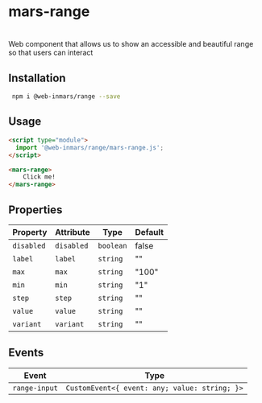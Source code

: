 # mars-range

# <mars-range>
Web component that allows us to show an accessible and beautiful range so that users can interact

## Installation
```bash
 npm i @web-inmars/range --save
```

## Usage
```html
<script type="module">
  import '@web-inmars/range/mars-range.js';
</script>

<mars-range>
    Click me!
</mars-range>
```

## Properties

| Property   | Attribute  | Type      | Default |
|------------|------------|-----------|---------|
| `disabled` | `disabled` | `boolean` | false   |
| `label`    | `label`    | `string`  | ""      |
| `max`      | `max`      | `string`  | "100"   |
| `min`      | `min`      | `string`  | "1"     |
| `step`     | `step`     | `string`  | ""      |
| `value`    | `value`    | `string`  | ""      |
| `variant`  | `variant`  | `string`  | ""      |

## Events

| Event         | Type                                          |
|---------------|-----------------------------------------------|
| `range-input` | `CustomEvent<{ event: any; value: string; }>` |
